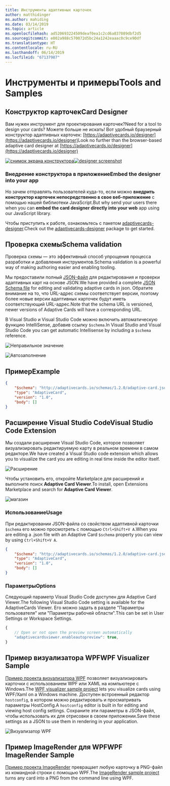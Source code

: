 ```yaml
---
title: Инструменты адаптивных карточек
author: matthidinger
ms.author: mahiding
ms.date: 03/14/2019
ms.topic: article
ms.openlocfilehash: ad520693224509deaf0ea1c2cd6a837089dbf2d5
ms.sourcegitcommit: e002a988c570072d5bc24a1242eaaac0c9ce90df
ms.translationtype: HT
ms.contentlocale: ru-RU
ms.lasthandoff: 06/14/2019
ms.locfileid: "67137987"
---
```

# <a name="tools-and-samples"></a><span data-ttu-id="ab64a-102">Инструменты и примеры</span><span class="sxs-lookup"><span data-stu-id="ab64a-102">Tools and Samples</span></span>

## <a name="card-designer"></a><span data-ttu-id="ab64a-103">Конструктор карточек</span><span class="sxs-lookup"><span data-stu-id="ab64a-103">Card Designer</span></span> 

<span data-ttu-id="ab64a-104">Вам нужен инструмент для проектирования карточек?</span><span class="sxs-lookup"><span data-stu-id="ab64a-104">Need for a tool to design your cards?</span></span> <span data-ttu-id="ab64a-105">Можете больше не искать! Вот удобный браузерный конструктор адаптивных карточек: [https://adaptivecards.io/designer](https://adaptivecards.io/designer)</span><span class="sxs-lookup"><span data-stu-id="ab64a-105">Look no further than the browser-based adaptive card designer at [https://adaptivecards.io/designer](https://adaptivecards.io/designer)</span></span>

<span data-ttu-id="ab64a-106">[![снимок экрана конструктора](media/tools/designer.jpg)](https://adaptivecards.io/designer)</span><span class="sxs-lookup"><span data-stu-id="ab64a-106">[![designer screenshot](media/tools/designer.jpg)](https://adaptivecards.io/designer)</span></span>

### <a name="embed-the-designer-into-your-app"></a><span data-ttu-id="ab64a-107">Внедрение конструктора в приложение</span><span class="sxs-lookup"><span data-stu-id="ab64a-107">Embed the designer into your app</span></span>

<span data-ttu-id="ab64a-108">Но зачем отправлять пользователей куда-то, если можно **внедрить конструктор карточек непосредственно в свое веб-приложение** с помощью нашей библиотеки JavaScript.</span><span class="sxs-lookup"><span data-stu-id="ab64a-108">But why send your users there when you can **embed the card designer directly into your web** app using our JavaScript library.</span></span> 

<span data-ttu-id="ab64a-109">Чтобы приступить к работе, ознакомьтесь с пакетом [adaptivecards-designer](https://npmjs.com/adaptivecards-designer).</span><span class="sxs-lookup"><span data-stu-id="ab64a-109">Check out the [adaptivecards-designer](https://npmjs.com/adaptivecards-designer) package to get started.</span></span>

## <a name="schema-validation"></a><span data-ttu-id="ab64a-110">Проверка схемы</span><span class="sxs-lookup"><span data-stu-id="ab64a-110">Schema validation</span></span>

<span data-ttu-id="ab64a-111">Проверка схемы — это эффективный способ упрощения процесса разработки и добавления инструментов.</span><span class="sxs-lookup"><span data-stu-id="ab64a-111">Schema validation is a powerful way of making authoring easier and enabling tooling.</span></span>

<span data-ttu-id="ab64a-112">Мы предоставили полный [JSON-файл](http://adaptivecards.io/schemas/1.2.0/adaptive-card.json) для редактирования и проверки адаптивных карт на основе JSON.</span><span class="sxs-lookup"><span data-stu-id="ab64a-112">We have provided a complete [JSON Schema file](http://adaptivecards.io/schemas/1.2.0/adaptive-card.json) for editing and validating adaptive cards in json.</span></span> <span data-ttu-id="ab64a-113">Обратите внимание на то, что URL-адрес схемы соответствует версии, поэтому более новые версии адаптивных карточек будут иметь соответствующий URL-адрес.</span><span class="sxs-lookup"><span data-stu-id="ab64a-113">Note that the schema URL is versioned, newer versions of Adaptive Cards will have a corresponding URL.</span></span>

<span data-ttu-id="ab64a-114">В Visual Studio и Visual Studio Code можно включить автоматическую функцию IntelliSense, добавив ссылку `$schema`.</span><span class="sxs-lookup"><span data-stu-id="ab64a-114">In Visual Studio and Visual Studio Code you can get automatic Intellisense by including a `$schema` reference.</span></span>

![Неправильное значение](media/tools/invalidjson1.png)

![Автозаполнение](media/tools/autocomplete.png)

## <a name="example"></a><span data-ttu-id="ab64a-117">Пример</span><span class="sxs-lookup"><span data-stu-id="ab64a-117">Example</span></span>

```json
{
    "$schema": "http://adaptivecards.io/schemas/1.2.0/adaptive-card.json",
    "type": "AdaptiveCard",
    "version": "1.0",
    "body": []
}
```

## <a name="visual-studio-code-extension"></a><span data-ttu-id="ab64a-118">Расширение Visual Studio Code</span><span class="sxs-lookup"><span data-stu-id="ab64a-118">Visual Studio Code Extension</span></span>

<span data-ttu-id="ab64a-119">Мы создали расширение Visual Studio Code, которое позволяет визуализировать редактируемую карту в реальном времени в самом редакторе.</span><span class="sxs-lookup"><span data-stu-id="ab64a-119">We have created a Visual Studio code extension which allows you to visualize the card you are editing in real time inside the editor itself.</span></span> 

![Расширение](media/tools/vscode-extension.png)

<span data-ttu-id="ab64a-121">Чтобы установить его, откройте Marketplace для расширений и выполните поиск **Adaptive Card Viewer**.</span><span class="sxs-lookup"><span data-stu-id="ab64a-121">To install, open Extensions Marketplace and search for **Adaptive Card Viewer**.</span></span>

![магазин](media/tools/vscode-extension-marketplace.png)

### <a name="usage"></a><span data-ttu-id="ab64a-123">Использование</span><span class="sxs-lookup"><span data-stu-id="ab64a-123">Usage</span></span>

<span data-ttu-id="ab64a-124">При редактировании JSON-файла со свойством адаптивной карточки `$schema` его можно просмотреть с помощью `Ctrl+Shift+V A`.</span><span class="sxs-lookup"><span data-stu-id="ab64a-124">When you are editing a .json file with an Adaptive Card `$schema` property you can view by using `Ctrl+Shift+V A`.</span></span>
```json
{
    "$schema": "http://adaptivecards.io/schemas/1.2.0/adaptive-card.json",
    "type": "AdaptiveCard",
    "version": "1.0",
    "body": []
}
```

### <a name="options"></a><span data-ttu-id="ab64a-125">Параметры</span><span class="sxs-lookup"><span data-stu-id="ab64a-125">Options</span></span>

<span data-ttu-id="ab64a-126">Следующий параметр Visual Studio Code доступен для Adaptive Card Viewer.</span><span class="sxs-lookup"><span data-stu-id="ab64a-126">The following Visual Studio Code setting is available for the AdaptiveCards Viewer.</span></span> <span data-ttu-id="ab64a-127">Его можно задать в разделе "Параметры пользователя" или "Параметры рабочей области".</span><span class="sxs-lookup"><span data-stu-id="ab64a-127">This can be set in User Settings or Workspace Settings.</span></span>

```js
{
    // Open or not open the preview screen automatically
    "adaptivecardsviewer.enableautopreview": true,
}
```

## <a name="wpf-visualizer-sample"></a><span data-ttu-id="ab64a-128">Пример визуализатора WPF</span><span class="sxs-lookup"><span data-stu-id="ab64a-128">WPF Visualizer Sample</span></span>

<span data-ttu-id="ab64a-129">[Пример проекта визуализатора WPF](https://github.com/Microsoft/AdaptiveCards/tree/master/source/dotnet/Samples/WPFVisualizer) позволяет визуализировать карточки с использованием WPF или XAML на компьютере с Windows.</span><span class="sxs-lookup"><span data-stu-id="ab64a-129">The [WPF visualizer sample project](https://github.com/Microsoft/AdaptiveCards/tree/master/source/dotnet/Samples/WPFVisualizer) lets you visualize cards using WPF/Xaml on a Windows machine.</span></span>  <span data-ttu-id="ab64a-130">Доступен встроенный редактор `hostconfig`, в котором можно редактировать и просматривать параметры HostConfig.</span><span class="sxs-lookup"><span data-stu-id="ab64a-130">A `hostconfig` editor is built in for editing and viewing host config settings.</span></span> <span data-ttu-id="ab64a-131">Сохраните эти параметры в JSON-файл, чтобы использовать их для отрисовки в своем приложении.</span><span class="sxs-lookup"><span data-stu-id="ab64a-131">Save these settings as a JSON to use them in rendering in your application.</span></span>

![Визуализатор WPF](media/tools/wpfvisualizer.png)

## <a name="wpf-imagerender-sample"></a><span data-ttu-id="ab64a-133">Пример ImageRender для WPF</span><span class="sxs-lookup"><span data-stu-id="ab64a-133">WPF ImageRender Sample</span></span>

<span data-ttu-id="ab64a-134">[Пример проекта ImageRender](https://github.com/Microsoft/AdaptiveCards/tree/master/source/dotnet/Samples/AdaptiveCards.Sample.ImageRender) превращает любую карточку в PNG-файл из командной строки с помощью WPF.</span><span class="sxs-lookup"><span data-stu-id="ab64a-134">The [ImageRender sample project](https://github.com/Microsoft/AdaptiveCards/tree/master/source/dotnet/Samples/AdaptiveCards.Sample.ImageRender) turns any card into a PNG from the command line using WPF.</span></span> 

